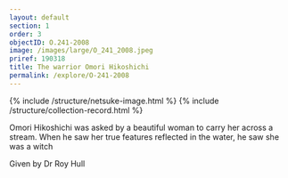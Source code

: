 ```yaml
---
layout: default
section: 1
order: 3
objectID: O.241-2008
image: /images/large/O_241_2008.jpeg
priref: 190318
title: The warrior Omori Hikoshichi
permalink: /explore/O-241-2008
---
```

{% include /structure/netsuke-image.html %}
{% include /structure/collection-record.html %}

Omori Hikoshichi was asked by a beautiful woman to carry her across a stream. When he saw her true features reflected in the water, he saw she was a witch

Given by Dr Roy Hull
